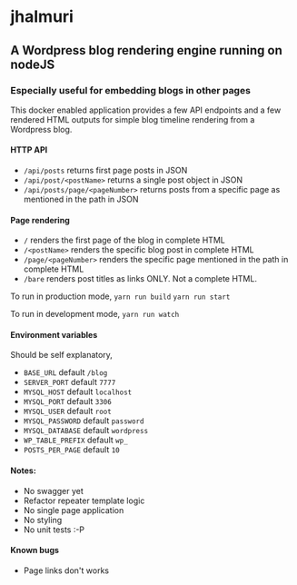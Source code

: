 jhalmuri
========

A Wordpress blog rendering engine running on nodeJS
----------------------------------------------------

### Especially useful for embedding blogs in other pages
This docker enabled application provides a few API endpoints and a few rendered HTML outputs for simple blog timeline rendering from a Wordpress blog.

#### HTTP API
 - `/api/posts` returns first page posts in JSON
 - `/api/post/<postName>` returns a single post object in JSON
 - `/api/posts/page/<pageNumber>` returns posts from a specific page as mentioned in the path in JSON

#### Page rendering
 - `/` renders the first page of the blog in complete HTML
 - `/<postName>` renders the specific blog post in complete HTML
 - `/page/<pageNumber>` renders the specific page mentioned in the path in complete HTML
 - `/bare` renders post titles as links ONLY. Not a complete HTML.

To run in production mode,
`yarn run build`
`yarn run start`

To run in development mode,
`yarn run watch`

#### Environment variables
Should be self explanatory,

 - `BASE_URL` default `/blog`
 - `SERVER_PORT` default `7777`
 - `MYSQL_HOST` default `localhost`
 - `MYSQL_PORT` default `3306`
 - `MYSQL_USER` default `root`
 - `MYSQL_PASSWORD` default `password`
 - `MYSQL_DATABASE` default `wordpress`
 - `WP_TABLE_PREFIX` default `wp_`
 - `POSTS_PER_PAGE` default `10`

#### Notes:
 - No swagger yet
 - Refactor repeater template logic
 - No single page application
 - No styling
 - No unit tests :-P

#### Known bugs
 - Page links don't works
